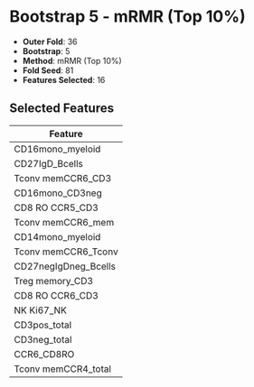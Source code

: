 # Bootstrap 5 - mRMR (Top 10%)

- **Outer Fold**: 36
- **Bootstrap**: 5
- **Method**: mRMR (Top 10%)
- **Fold Seed**: 81
- **Features Selected**: 16

## Selected Features

| Feature |
|---------|
| CD16mono_myeloid |
| CD27IgD_Bcells |
| Tconv memCCR6_CD3 |
| CD16mono_CD3neg |
| CD8 RO CCR5_CD3 |
| Tconv memCCR6_mem |
| CD14mono_myeloid |
| Tconv memCCR6_Tconv |
| CD27negIgDneg_Bcells |
| Treg memory_CD3 |
| CD8 RO CCR6_CD3 |
| NK Ki67_NK |
| CD3pos_total |
| CD3neg_total |
| CCR6_CD8RO |
| Tconv memCCR4_total |
